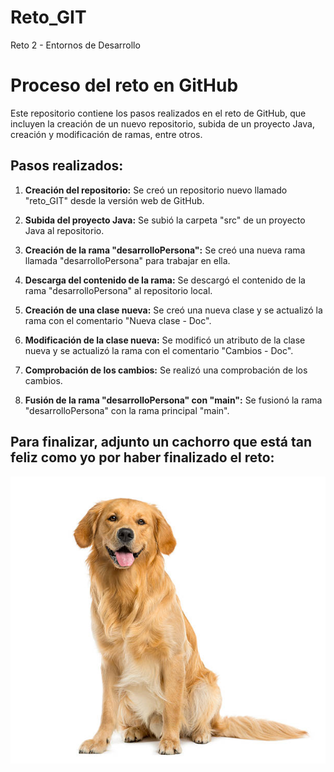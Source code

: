 # Reto_GIT
Reto 2 - Entornos de Desarrollo

# Proceso del reto en GitHub

Este repositorio contiene los pasos realizados en el reto de GitHub, que incluyen la creación de un nuevo repositorio, subida de un proyecto Java, creación y modificación de ramas, entre otros.

## Pasos realizados:

1. **Creación del repositorio:** Se creó un repositorio nuevo llamado "reto_GIT" desde la versión web de GitHub.

2. **Subida del proyecto Java:** Se subió la carpeta "src" de un proyecto Java al repositorio.

3. **Creación de la rama "desarrolloPersona":** Se creó una nueva rama llamada "desarrolloPersona" para trabajar en ella.

4. **Descarga del contenido de la rama:** Se descargó el contenido de la rama "desarrolloPersona" al repositorio local.

5. **Creación de una clase nueva:** Se creó una nueva clase y se actualizó la rama con el comentario "Nueva clase - Doc".

6. **Modificación de la clase nueva:** Se modificó un atributo de la clase nueva y se actualizó la rama con el comentario "Cambios - Doc".

7. **Comprobación de los cambios:** Se realizó una comprobación de los cambios.

8. **Fusión de la rama "desarrolloPersona" con "main":** Se fusionó la rama "desarrolloPersona" con la rama principal "main".

## Para finalizar, adjunto un cachorro que está tan feliz como yo por haber finalizado el reto:


![Cachorro feliz](istockphoto-513133900-612x612.jpg)
